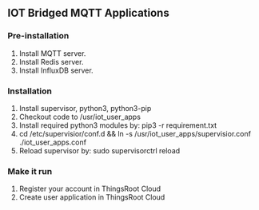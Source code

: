 ## IOT Bridged MQTT Applications

### Pre-installation
1. Install MQTT server.
2. Install Redis server.
3. Install InfluxDB server.

### Installation

1. Install supervisor, python3, python3-pip
2. Checkout code to /usr/iot_user_apps
3. Install required python3 modules by: pip3 -r requirement.txt
4. cd /etc/supervisior/conf.d && ln -s /usr/iot_user_apps/supervisior.conf ./iot_user_apps.conf
5. Reload supervisor by: sudo supervisorctrl reload

### Make it run

1. Register your account in ThingsRoot Cloud
2. Create user application in ThingsRoot Cloud

 
